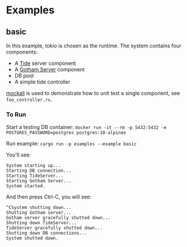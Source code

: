 # Examples

## basic

In this example, tokio is chosen as the runtime.
The system contains four components:

- A [Tide](https://github.com/http-rs/tide) server component
- A [Gotham Server](https://gotham.rs/) component
- DB pool
- A simple tide controller

[mockall](https://github.com/asomers/mockall) is used to demonstrate how to unit test a single component, see `foo_controller.rs`.

### To Run

Start a testing DB container: `docker run -it --rm -p 5432:5432 -e POSTGRES_PASSWORD=postgres postgres:10-alpinee`

Run example: `cargo run -p examples --example basic`

You'll see:

```
System starting up...
Starting DB connection...
Starting TideServer...
Starting Gotham Server...
System started.
```

And then press Ctrl-C, you will see:

```
^CSystem shutting down...
Shutting Gotham server...
Gotham server gracefully shutted down...
Shutting down TideServer...
TideServer gracefully shutted down...
Shutting down DB connections...
System shutted down.
```
